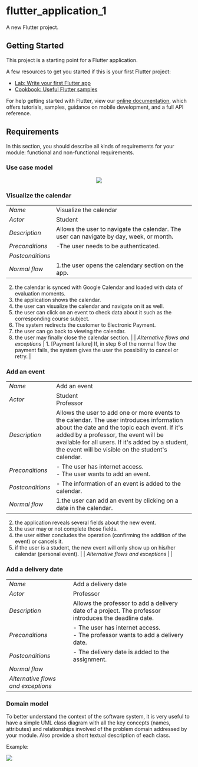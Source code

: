 # flutter_application_1

A new Flutter project.

## Getting Started

This project is a starting point for a Flutter application.

A few resources to get you started if this is your first Flutter project:

- [Lab: Write your first Flutter app](https://flutter.dev/docs/get-started/codelab)
- [Cookbook: Useful Flutter samples](https://flutter.dev/docs/cookbook)

For help getting started with Flutter, view our
[online documentation](https://flutter.dev/docs), which offers tutorials,
samples, guidance on mobile development, and a full API reference.

## Requirements

In this section, you should describe all kinds of requirements for your module: functional and non-functional requirements.

### Use case model 

 <p align="center" justify="center">
  <img src="https://github.com/LEIC-ES-2021-22/2LEIC02T2/use-case-diagram.png"/>
</p>

###  Visualize the calendar

|||
| --- | --- |
| *Name* | Visualize the calendar |
| *Actor* |  Student | 
| *Description* | Allows the user to navigate the calendar. The user can navigate by day, week, or month. |
| *Preconditions* | -The user needs to be authenticated.<br> |
| *Postconditions* | |
| *Normal flow* | 1.the user opens the calendary section on the app.<br> 
2. the calendar is synced with Google Calendar and loaded with data of evaluation moments.<br> 
3. the application shows the calendar.<br> 
4.  the user can visualize the calendar and navigate on it as well.<br>
 5. the user can click on an event to check data about it such as the corresponding course subject.<br> 
 6. The system redirects the customer to Electronic Payment.<br>
  7. the user can go back to viewing the calendar.<br>
  8. the user may finally close the calendar section. |
| *Alternative flows and exceptions* | 1. [Payment failure] If, in step 6 of the normal flow the payment fails, the system gives the user the possibility to cancel or retry. |

### Add an event

|||
| --- | --- |
| *Name* | Add an event |
| *Actor* |  Student <br> Professor | 
| *Description* | Allows the user to add one or more events to the calendar. The user introduces information  about the date and the topic each event. If it's added by a professor, the event will be available for all users. If it's added by a student, the event will be visible on the student's calendar. |
| *Preconditions* | - The user has internet access. <br> - The user wants to add an event. |
| *Postconditions* | - The information of an event is added to the calendar. |
| *Normal flow* | 1.the user can add an event by clicking on a date in the calendar.<br> 
2. the application reveals several fields about the new event.<br>
3. the user may or not complete those fields.<br> 
4. the user either concludes the operation (confirming the addition of the event) or cancels it.<br>
 5. if the user is a student, the new event will only show up on his/her calendar (personal event). |
| *Alternative flows and exceptions* | |

### Add a delivery date

|||
| --- | --- |
| *Name* | Add a delivery date |
| *Actor* | Professor | 
| *Description* | Allows the professor to add a delivery date of a project. The professor introduces the deadline date. |
| *Preconditions* | - The user has internet access. <br> - The professor wants to add a delivery date. |
| *Postconditions* | - The delivery date is added to the assignment. |
| *Normal flow* | 
| *Alternative flows and exceptions* | 



### Domain model

To better understand the context of the software system, it is very useful to have a simple UML class diagram with all the key concepts (names, attributes) and relationships involved of the problem domain addressed by your module. 
Also provide a short textual description of each class. 

Example:
 <p text-align="center" justify="center">
  <img src="https://github.com/LEIC-ES-2021-22/2LEIC02T2/domain-model.png"/>
</p>
